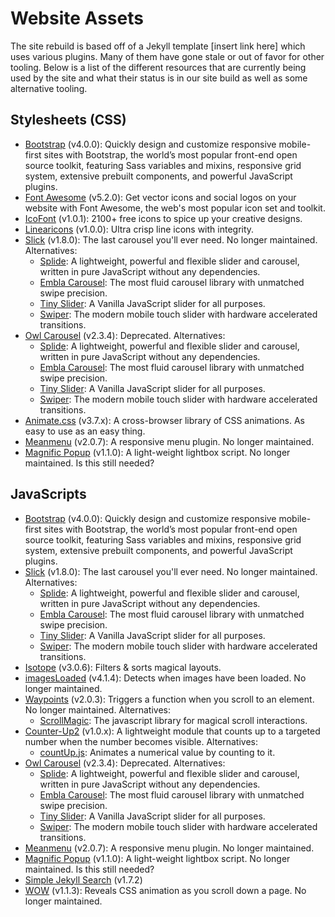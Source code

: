 # Website Assets

The site rebuild is based off of a Jekyll template [insert link here] which uses various plugins. Many of them have gone stale or out of favor for other tooling. Below is a list of the different resources that are currently being used by the site and what their status is in our site build as well as some alternative tooling.

## Stylesheets (CSS)

- [Bootstrap](https://getbootstrap.com/) (v4.0.0): Quickly design and customize responsive mobile-first sites with Bootstrap, the world’s most popular front-end open source toolkit, featuring Sass variables and mixins, responsive grid system, extensive prebuilt components, and powerful JavaScript plugins.
- [Font Awesome](https://fontawesome.com/) (v5.2.0): Get vector icons and social logos on your website with Font Awesome, the web's most popular icon set and toolkit.
- [IcoFont](https://icofont.com/) (v1.0.1): 2100+ free icons to spice up your creative designs.
- [Linearicons](https://linearicons.com/) (v1.0.0): Ultra crisp line icons with integrity.
- [Slick](https://github.com/kenwheeler/slick/) (v1.8.0): The last carousel you'll ever need. No longer maintained. Alternatives:
  - [Splide](https://github.com/Splidejs/splide): A lightweight, powerful and flexible slider and carousel, written in pure JavaScript without any dependencies.
  - [Embla Carousel](https://github.com/davidcetinkaya/embla-carousel): The most fluid carousel library with unmatched swipe precision.
  - [Tiny Slider](https://github.com/ganlanyuan/tiny-slider): A Vanilla JavaScript slider for all purposes.
  - [Swiper](https://github.com/nolimits4web/swiper): The modern mobile touch slider with hardware accelerated transitions.
- [Owl Carousel](https://github.com/OwlCarousel2/OwlCarousel2) (v2.3.4): Deprecated. Alternatives:
  - [Splide](https://github.com/Splidejs/splide): A lightweight, powerful and flexible slider and carousel, written in pure JavaScript without any dependencies.
  - [Embla Carousel](https://github.com/davidcetinkaya/embla-carousel): The most fluid carousel library with unmatched swipe precision.
  - [Tiny Slider](https://github.com/ganlanyuan/tiny-slider): A Vanilla JavaScript slider for all purposes.
  - [Swiper](https://github.com/nolimits4web/swiper): The modern mobile touch slider with hardware accelerated transitions.
- [Animate.css](https://github.com/animate-css/animate.css) (v3.7.x): A cross-browser library of CSS animations. As easy to use as an easy thing.
- [Meanmenu](https://www.meanthemes.com/plugins/meanmenu/) (v2.0.7): A responsive menu plugin. No longer maintained.
- [Magnific Popup](https://github.com/dimsemenov/magnific-popup) (v1.1.0): A light-weight lightbox script. No longer maintained. Is this still needed?

## JavaScripts

- [Bootstrap](https://getbootstrap.com/) (v4.0.0): Quickly design and customize responsive mobile-first sites with Bootstrap, the world’s most popular front-end open source toolkit, featuring Sass variables and mixins, responsive grid system, extensive prebuilt components, and powerful JavaScript plugins.
- [Slick](https://github.com/kenwheeler/slick/) (v1.8.0): The last carousel you'll ever need. No longer maintained. Alternatives:
  - [Splide](https://github.com/Splidejs/splide): A lightweight, powerful and flexible slider and carousel, written in pure JavaScript without any dependencies.
  - [Embla Carousel](https://github.com/davidcetinkaya/embla-carousel): The most fluid carousel library with unmatched swipe precision.
  - [Tiny Slider](https://github.com/ganlanyuan/tiny-slider): A Vanilla JavaScript slider for all purposes.
  - [Swiper](https://github.com/nolimits4web/swiper): The modern mobile touch slider with hardware accelerated transitions.
- [Isotope](https://github.com/metafizzy/isotope) (v3.0.6): Filters & sorts magical layouts.
- [imagesLoaded](https://github.com/desandro/imagesloaded) (v4.1.4): Detects when images have been loaded. No longer maintained.
- [Waypoints](https://github.com/imakewebthings/waypoints) (v2.0.3): Triggers a function when you scroll to an element. No longer maintained. Alternatives:
  - [ScrollMagic](https://github.com/janpaepke/ScrollMagic): The javascript library for magical scroll interactions.
- [Counter-Up2](https://github.com/bfintal/Counter-Up2) (v1.0.x): A lightweight module that counts up to a targeted number when the number becomes visible. Alternatives:
  - [countUp.js](https://github.com/inorganik/countUp.js/): Animates a numerical value by counting to it.
- [Owl Carousel](https://github.com/OwlCarousel2/OwlCarousel2) (v2.3.4): Deprecated. Alternatives:
  - [Splide](https://github.com/Splidejs/splide): A lightweight, powerful and flexible slider and carousel, written in pure JavaScript without any dependencies.
  - [Embla Carousel](https://github.com/davidcetinkaya/embla-carousel): The most fluid carousel library with unmatched swipe precision.
  - [Tiny Slider](https://github.com/ganlanyuan/tiny-slider): A Vanilla JavaScript slider for all purposes.
  - [Swiper](https://github.com/nolimits4web/swiper): The modern mobile touch slider with hardware accelerated transitions.
- [Meanmenu](https://www.meanthemes.com/plugins/meanmenu/) (v2.0.7): A responsive menu plugin. No longer maintained.
- [Magnific Popup](https://github.com/dimsemenov/magnific-popup) (v1.1.0): A light-weight lightbox script. No longer maintained. Is this still needed?
- [Simple Jekyll Search](https://github.com/christian-fei/Simple-Jekyll-Search) (v1.7.2)
- [WOW](https://github.com/matthieua/WOW) (v1.1.3): Reveals CSS animation as you scroll down a page. No longer maintained.
<!-- - [scrollUp](https://markgoodyear.com/labs/scrollup/) (v2.4.1): Scroll to top button. No longer maintained. -->
